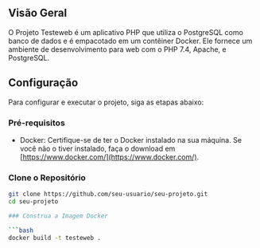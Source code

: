 ## Visão Geral

O Projeto Testeweb é um aplicativo PHP que utiliza o PostgreSQL como banco de dados e é empacotado em um contêiner Docker. Ele fornece um ambiente de desenvolvimento para web com o PHP 7.4, Apache, e PostgreSQL.

## Configuração

Para configurar e executar o projeto, siga as etapas abaixo:

### Pré-requisitos

- Docker: Certifique-se de ter o Docker instalado na sua máquina. Se você não o tiver instalado, faça o download em [https://www.docker.com/](https://www.docker.com/).

### Clone o Repositório

```bash
git clone https://github.com/seu-usuario/seu-projeto.git
cd seu-projeto

### Construa a Imagem Docker

```bash
docker build -t testeweb .
